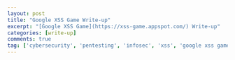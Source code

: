 ```yaml
---
layout: post
title: "Google XSS Game Write-up"
excerpt: "[Google XSS Game](https://xss-game.appspot.com/) Write-up"
categories: [write-up]
comments: true
tag: ['cybersecurity', 'pentesting', 'infosec', 'xss', 'google xss game']
---
```


